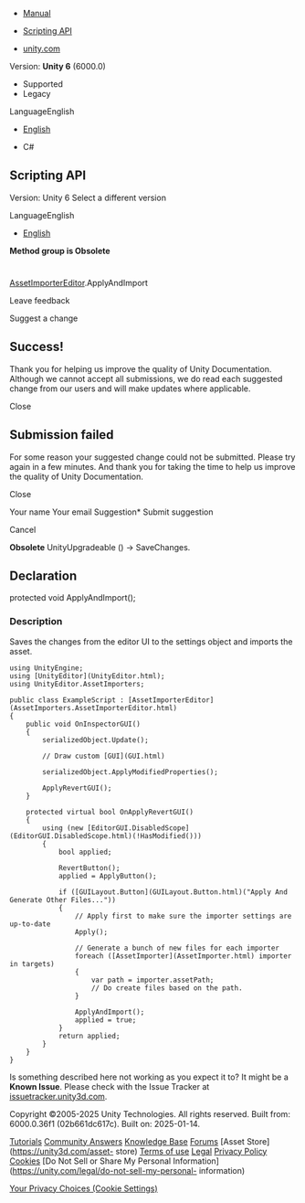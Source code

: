 [ ]()

  * [Manual](../Manual/index.html)
  * [Scripting API](../ScriptReference/index.html)

  * [unity.com](https://unity.com/)

Version: **Unity 6** (6000.0)

  * Supported
  * Legacy

LanguageEnglish

  * [English]()

  * C#

[ ](https://docs.unity3d.com)

## Scripting API

Version: Unity 6 Select a different version

LanguageEnglish

  * [English]()

**Method group is Obsolete**  

#
[AssetImporterEditor](AssetImporters.AssetImporterEditor.html).ApplyAndImport

Leave feedback

Suggest a change

## Success!

Thank you for helping us improve the quality of Unity Documentation. Although
we cannot accept all submissions, we do read each suggested change from our
users and will make updates where applicable.

Close

## Submission failed

For some reason your suggested change could not be submitted. Please <a>try
again</a> in a few minutes. And thank you for taking the time to help us
improve the quality of Unity Documentation.

Close

Your name Your email Suggestion* Submit suggestion

Cancel

[ ]()

**Obsolete** UnityUpgradeable () -> SaveChanges.

## Declaration

protected void ApplyAndImport();

### Description

Saves the changes from the editor UI to the settings object and imports the
asset.

    
    
    using UnityEngine;
    using [UnityEditor](UnityEditor.html);
    using UnityEditor.AssetImporters;  
      
    public class ExampleScript : [AssetImporterEditor](AssetImporters.AssetImporterEditor.html)
    {
        public void OnInspectorGUI()
        {
            serializedObject.Update();  
      
            // Draw custom [GUI](GUI.html)  
      
            serializedObject.ApplyModifiedProperties();  
      
            ApplyRevertGUI();
        }  
      
        protected virtual bool OnApplyRevertGUI()
        {
            using (new [EditorGUI.DisabledScope](EditorGUI.DisabledScope.html)(!HasModified()))
            {
                bool applied;  
      
                RevertButton();
                applied = ApplyButton();  
      
                if ([GUILayout.Button](GUILayout.Button.html)("Apply And Generate Other Files..."))
                {
                    // Apply first to make sure the importer settings are up-to-date
                    Apply();  
      
                    // Generate a bunch of new files for each importer
                    foreach ([AssetImporter](AssetImporter.html) importer in targets)
                    {
                        var path = importer.assetPath;
                        // Do create files based on the path.
                    }  
      
                    ApplyAndImport();
                    applied = true;
                }
                return applied;
            }
        }
    }
    

Is something described here not working as you expect it to? It might be a
**Known Issue**. Please check with the Issue Tracker at
[issuetracker.unity3d.com](https://issuetracker.unity3d.com).

Copyright ©2005-2025 Unity Technologies. All rights reserved. Built from:
6000.0.36f1 (02b661dc617c). Built on: 2025-01-14.

[Tutorials](https://unity3d.com/learn) [Community
Answers](https://answers.unity3d.com) [Knowledge
Base](https://support.unity3d.com/hc/en-us)
[Forums](https://forum.unity3d.com) [Asset Store](https://unity3d.com/asset-
store) [Terms of use](https://docs.unity3d.com/Manual/TermsOfUse.html)
[Legal](https://unity.com/legal) [Privacy
Policy](https://unity.com/legal/privacy-policy)
[Cookies](https://unity.com/legal/cookie-policy) [Do Not Sell or Share My
Personal Information](https://unity.com/legal/do-not-sell-my-personal-
information)

[Your Privacy Choices (Cookie Settings)](javascript:void\(0\);)

